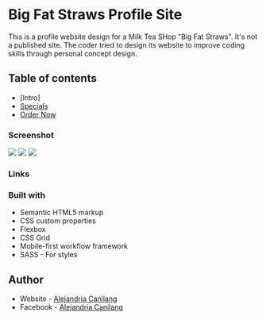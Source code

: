 # Big Fat Straws Profile Site

This is a profile website design for a Milk Tea SHop "Big Fat Straws". It's not a published site. The coder tried to design  its website to improve coding skills through personal concept design.
## Table of contents

- [Intro]
- [Specials](#specials)
- [Order Now](#order)


### Screenshot

![](/desktop_design.png)
![](/design/mobile_design.png)
![](/design/tablet_design.png)

### Links

### Built with

- Semantic HTML5 markup
- CSS custom properties
- Flexbox
- CSS Grid
- Mobile-first workflow
framework
- SASS - For styles

## Author

- Website - [Alejandria Canilang](https://alejandria98.github.io/)
- Facebook - [Alejandria Canilang](https://www.facebook.com/alejandria.ac/)

